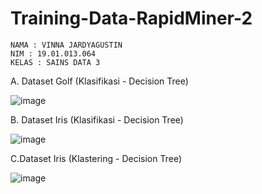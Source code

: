 # Training-Data-RapidMiner-2
```
NAMA : VINNA JARDYAGUSTIN
NIM : 19.01.013.064
KELAS : SAINS DATA 3
```


A. Dataset Golf  (Klasifikasi - Decision Tree)   

![image](https://user-images.githubusercontent.com/105411972/197689295-000a725a-8635-4099-8e45-0304154034b1.png)

B. Dataset Iris (Klasifikasi - Decision Tree) 

![image](https://user-images.githubusercontent.com/105411972/197688961-2c47e818-fe9b-48ff-a0b5-35a15f20202a.png)

C.Dataset Iris (Klastering - Decision Tree) 

![image](https://user-images.githubusercontent.com/105411972/197688542-4834b2b4-f59a-45dd-b3b0-1e42452fc28e.png) 
